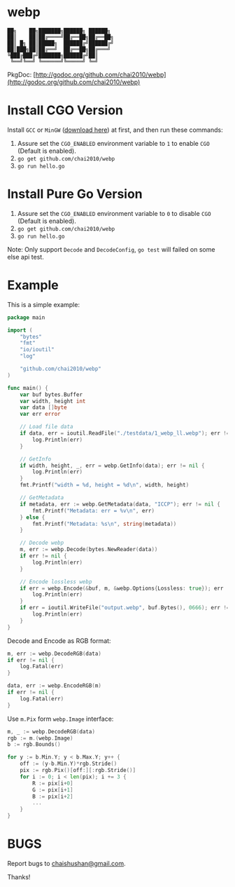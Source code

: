webp
=====

```
██╗    ██╗███████╗██████╗ ██████╗ 
██║    ██║██╔════╝██╔══██╗██╔══██╗
██║ █╗ ██║█████╗  ██████╔╝██████╔╝
██║███╗██║██╔══╝  ██╔══██╗██╔═══╝ 
╚███╔███╔╝███████╗██████╔╝██║     
 ╚══╝╚══╝ ╚══════╝╚═════╝ ╚═╝     
```

PkgDoc: [http://godoc.org/github.com/chai2010/webp](http://godoc.org/github.com/chai2010/webp)

Install CGO Version
===================

Install `GCC` or `MinGW` ([download here](http://tdm-gcc.tdragon.net/download)) at first,
and then run these commands:

1. Assure set the `CGO_ENABLED` environment variable to `1` to enable `CGO` (Default is enabled).
2. `go get github.com/chai2010/webp`
3. `go run hello.go`

Install Pure Go Version
=======================

1. Assure set the `CGO_ENABLED` environment variable to `0` to disable `CGO` (Default is enabled).
2. `go get github.com/chai2010/webp`
3. `go run hello.go`

Note: Only support `Decode` and `DecodeConfig`, `go test` will failed on some else api test.


Example
=======

This is a simple example:

```Go
package main

import (
	"bytes"
	"fmt"
	"io/ioutil"
	"log"

	"github.com/chai2010/webp"
)

func main() {
	var buf bytes.Buffer
	var width, height int
	var data []byte
	var err error

	// Load file data
	if data, err = ioutil.ReadFile("./testdata/1_webp_ll.webp"); err != nil {
		log.Println(err)
	}

	// GetInfo
	if width, height, _, err = webp.GetInfo(data); err != nil {
		log.Println(err)
	}
	fmt.Printf("width = %d, height = %d\n", width, height)

	// GetMetadata
	if metadata, err := webp.GetMetadata(data, "ICCP"); err != nil {
		fmt.Printf("Metadata: err = %v\n", err)
	} else {
		fmt.Printf("Metadata: %s\n", string(metadata))
	}

	// Decode webp
	m, err := webp.Decode(bytes.NewReader(data))
	if err != nil {
		log.Println(err)
	}

	// Encode lossless webp
	if err = webp.Encode(&buf, m, &webp.Options{Lossless: true}); err != nil {
		log.Println(err)
	}
	if err = ioutil.WriteFile("output.webp", buf.Bytes(), 0666); err != nil {
		log.Println(err)
	}
}
```

Decode and Encode as RGB format:

```Go
m, err := webp.DecodeRGB(data)
if err != nil {
	log.Fatal(err)
}

data, err := webp.EncodeRGB(m)
if err != nil {
	log.Fatal(err)
}
```

Use `m.Pix` form `webp.Image` interface:

```Go
m, _ := webp.DecodeRGB(data)
rgb := m.(webp.Image)
b := rgb.Bounds()

for y := b.Min.Y; y < b.Max.Y; y++ {
	off := (y-b.Min.Y)*rgb.Stride()
	pix := rgb.Pix()[off:][:rgb.Stride()]
	for i := 0; i < len(pix); i += 3 {
		R := pix[i+0]
		G := pix[i+1]
		B := pix[i+2]
		...
	}
}
```

BUGS
====

Report bugs to <chaishushan@gmail.com>.

Thanks!

